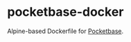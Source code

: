 # pocketbase-docker

Alpine-based Dockerfile for [Pocketbase](https://github.com/pocketbase/pocketbase). 
